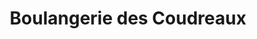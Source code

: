 ---
title: "Boulangerie des Coudreaux"
url: /chelles/boulangerie-des-coudreaux/
shop: boulangerie
---